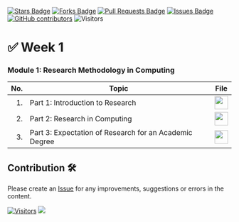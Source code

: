 <a href="https://github.com/drshahizan/research-design/stargazers"><img src="https://img.shields.io/github/stars/drshahizan/research-design" alt="Stars Badge"/></a>
<a href="https://github.com/drshahizan/research-design/network/members"><img src="https://img.shields.io/github/forks/drshahizan/research-design" alt="Forks Badge"/></a>
<a href="https://github.com/drshahizan/research-design/pulls"><img src="https://img.shields.io/github/issues-pr/drshahizan/research-design" alt="Pull Requests Badge"/></a>
<a href="https://github.com/drshahizan/research-design"><img src="https://img.shields.io/github/issues/drshahizan/research-design" alt="Issues Badge"/></a>
<a href="https://github.com/drshahizan/research-design/graphs/contributors"><img alt="GitHub contributors" src="https://img.shields.io/github/contributors/drshahizan/research-design?color=2b9348"></a>
![Visitors](https://api.visitorbadge.io/api/visitors?path=https%3A%2F%2Fgithub.com%2Fdrshahizan%2BDM&labelColor=%23d9e3f0&countColor=%23697689&style=flat)

# ✅ Week 1

### Module 1: Research Methodology in Computing 
| No. | Topic | File|
|----: |------|------|
| 1.   | Part 1: Introduction to Research |<a href="https://youtu.be/1pj7pSYWoxU?si=J5dUqfbpnyCJaCfD" ><img src="../images/youtube.png" width="30px" height="30px" ></a> |
| 2.   | Part 2: Research in Computing |<a href="https://youtu.be/_wY_HfWA7LI?si=Lv6NOX_FCIqPB7qp" ><img src="../images/youtube.png" width="30px" height="30px" ></a> |
| 3.   | Part 3: Expectation of Research for an Academic Degree |<a href="https://youtu.be/jWy38T4gV9M?si=0ACv2X__cYhMauM_" ><img src="../images/youtube.png" width="30px" height="30px" ></a> |

## Contribution 🛠️
Please create an [Issue](https://github.com/drshahizan/research-design/issues) for any improvements, suggestions or errors in the content.


[![Visitors](https://api.visitorbadge.io/api/visitors?path=https%3A%2F%2Fgithub.com%2Fdrshahizan&labelColor=%23697689&countColor=%23555555&style=plastic)](https://visitorbadge.io/status?path=https%3A%2F%2Fgithub.com%2Fdrshahizan)
![](https://hit.yhype.me/github/profile?user_id=81284918)

